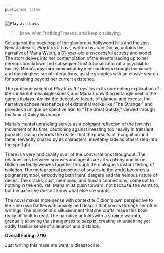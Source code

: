 ```yaml
---
published: false
---
```

![Play as it Lays](https://m.media-amazon.com/images/I/51gYqSfSESL._SL500_.jpg)

> I know what "nothing" means, and keep on playing.

Set against the backdrop of the glamorous Hollywood hills and the vast Nevada desert, _Play It as It Lays_, written by Joan Didion, unfolds the narrative of Maria Wyeth, a 31-year-old unsuccessful actress and model. The story delves into her contemplation of the events leading up to her nervous breakdown and subsequent institutionalization at a psychiatric facility. Maria's days are consumed by aimless drives through the desert and meaningless social interactions, as she grapples with an elusive search for something beyond her current existence.

The profound weight of _Play It as It Lays_ lies in its unrelenting exploration of life's inherent meaninglessness, and Maria's unwitting entanglement in the games it plays. Amidst the deceptive facade of glamour and excess, the narrative echoes resonances of existential works like "The Stranger" and provides a unique perspective akin to "The Great Gatsby," viewed through the lens of Daisy Buchanan.

Maria's mental unraveling serves as a poignant reflection of the feminist movement of its time, cautioning against investing too heavily in transient pursuits. Didion reminds the reader that the pursuits of recognition and fame, fervently chased by its characters, inevitably fade as others step into the spotlight.

There is a very arid quality in all of the conversations throughout. The relationships between spouses and agents are all so phony and inane. Didion perfectly weaves together through the dialogue a distant feeling of isolation. The metaphorical presence of snakes in the world becomes a poignant symbol, embodying both literal dangers and the heinous nature of deceit. The cracks, dust, memories, and human connections, come out to nothing in the end. Yet, Maria must push forward, not because she wants to, but because she doesn't know what else she wants.

The novel makes more sense with context to Didion's own perspective to life - her own battles with anxiety and despair that comes through her other writings. The blanket of disillusionment that she crafts, made this book really difficult to read. The narrative unfolds with a strange warmth, gradually allowing the strangeness to seep in, creating an unsettling yet oddly familiar sense of alienation and distance.

**Overall Rating: 7/10**

Just writing this made me want to disassociate.